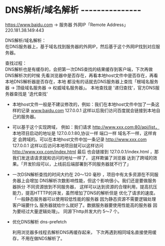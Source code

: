 # DNS解析/域名解析 ---------------     
   https://www.baidu.com -> 服务器 外网IP「Remote Address」220.181.38.149:443

DNS解析/域名解析：   
   在DNS服务器上，基于域名找到服务器的外网IP，然后基于这个外网IP找到对应服务器。

查找过程：  
   DNS解析也是有缓存的，会把第一次DNS查找的结果缓存到客户端，下次再做DNS解析次的时候
   先看浏览器中是否存在，再看本地host文件中是否存在，再看本地DNS解析器是否存在，本地
   都没有的话就去DNS服务器上查找「根域名服务器 -> 顶级域名服务器 -> 权威域名服务器」。
   本地查找是 '递归查找'，官方DNS服务器查找是 '迭代查找'

   - 本地host文件一般是不建议修改的，例如：我们在本地host文件中加了一条这样的记录
     www.baidu.com  127.0.0.1 这样以后我们访问百度就会链接到本地自己的服务器。

   - 可以基于这个实现跨域， 例如：我们请求 http://www.xxx.com:80/api/list，
     本地项目启动的地址是 127.0.0.1:80,协议一样 端口一样 域名不一样，这样肯定
     会跨域的。可以在本地host文件中加一条记录 http://www.xxx.com 127.0.0.1
     这样以后访问本地项目就可以这样访问  http://www.xxx.com/index.html 最后
     也会链接到 127.0.0.1/index.html ，那我们发送请请求就和访问的地址一样了，
     这样欺骗了浏览器 达到了跨域的效果。「开发阶段可以，上线前后端部署到不同服务器就不行了」

   - 一次DSN解析查找的时间大约在 20～120 毫秒 ，项目中有太多资源在不同服务器上会增加
     DNS解析次数影响性能，但这个影响很小。我们还是要做服务器拆分 不同资源放到不同服务器，
     这样可以达到资源的合理利用，提高抗压能力，提高HTTTP的并发，虽然增加了DNS的解析但是
     优化了请求的速度。「一般静态服务器可以使用较低性能的服务器 因为静态资源不需要逻辑处理 
     客户端要什么 服务器就给什么就好了。数据服务器要使用性能高的服务器 因为要经过大量逻辑处理」。
     同源下http并发大约 5～7 个。
     
   - 优化DNS解析  dns-prefetch 
     <link rel='dns-prefetch' href='xxx.com'> 利用浏览器多线程去解析DNS再缓存起来，
     下次再遇到相同域名直接使用缓存，不用在做NDS解析了。 